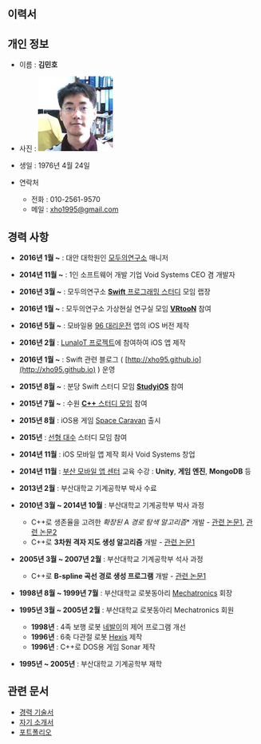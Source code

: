 ## 이력서

## 개인 정보

* 이름 : **김민호**
* 사진 : ![profile](_assets/_profile.jpg)
* 생일 : 1976년 4월 24일

* 연락처
	* 전화 : 010-2561-9570
	* 메일 : xho1995@gmail.com

## 경력 사항

* **2016년  1월 ~** : 대안 대학원인 [모두의연구소](http://www.modulabs.co.kr/) 매니저

* **2014년 11월 ~** : 1인 소프트웨어 개발 기업 Void Systems CEO 겸 개발자

* **2016년 3월 ~** : 모두의연구소 [**Swift** 프로그래밍 스터디](http://www.modulabs.co.kr/Swift_library/848) 모임 랩장

* **2016년 1월 ~** :  모두의연구소 가상현실 연구실 모임 **[VRtooN](http://www.modulabs.co.kr/Swift_library/848)** 참여

* **2016년  5월 ~** : 모바일용 [96 대리운전](https://itunes.apple.com/us/app/96daeliunjeon/id1119085448?mt=8) 앱의 iOS 버전 제작

* **2016년 2월** : [LunaIoT 프로젝트](https://github.com/kmansoo/Luna/)에 참여하여 iOS 앱 제작

* **2016년 1월 ~** : Swift 관련 블로그 ( [http://xho95.github.io](http://xho95.github.io) ) 운영

* **2015년 8월 ~** : 분당 Swift 스터디 모임 **[StudyiOS](http://studyios.gitlab.io)** 참여
* **2015년 7월 ~** : 수원 [**C++** 스터디 모임](http://cafe.naver.com/multism) 참여
	
* **2015년 8월** : iOS용 게임 [Space Caravan](https://itunes.apple.com/kr/app/space-caravan/id1011757460?mt=8) 출시
* **2015년** : [선형 대수](https://www.facebook.com/groups/1045080912185263/) 스터디 모임 참여
	
* **2014년 11월** : iOS 모바일 앱 제작 회사 Void Systems 창업
* **2014년 11월** : [부산 모바일 앱 센터](http://www.bmac.kr/index.asp) 교육 수강 : **Unity**, **게임 엔진**, **MongoDB** 등
	
* **2013년 2월** : 부산대학교 기계공학부 박사 수료

* **2010년 3월 ~ 2014년 10월** : 부산대학교 기계공학부 박사 과정
	* C++로 생존율을 고려한 **확장된 A* 경로 탐색 알고리즘** 개발 - [관련 논문1](http://ieeexplore.ieee.org/xpls/abs_all.jsp?arnumber=6463003), [관련 논문2](http://link.springer.com/chapter/10.1007%2F978-3-642-33503-7_59)
	* C++로 **3차원 격자 지도 생성 알고리즘** 개발 - [관련 논문1](http://ieeexplore.ieee.org/stamp/stamp.jsp?arnumber=6677377)
	
* **2005년 3월 ~ 2007년 2월** : 	부산대학교 기계공학부 석사 과정
	* C++로 **B-spline 곡선 경로 생성 프로그램** 개발 - [관련 논문1](http://ocean.kisti.re.kr/downfile/volume/icase/JOJDCV/2014/v20n2/JOJDCV_2014_v20n2_138.pdf)
	
* **1998년 8월 ~ 1999년 7월** : 부산대학교 로봇동아리 [Mechatronics](http://mecha.namoweb.net/xe/) 회장

* **1995년 3월 ~ 2005년 2월** : 부산대학교 로봇동아리 Mechatronics 회원
	* **1998년** : 4족 보행 로봇 [네발이](http://mecha.namoweb.net/xe/Robot/428)의 제어 프로그램 개선
	* **1996년** : 6축 다관절 로봇 [Hexis](http://mecha.namoweb.net/xe/Robot/426)  제작
	* **1996년** : C++로 DOS용 게임 Sonar 제작
	
* **1995년 ~ 2005년** : 부산대학교 기계공학부 재학

## 관련 문서

* [경력 기술서](2016-07-21-Employment-Highlight.md)
* [자기 소개서](2016-07-21-Cover-Letter.md)
* [포트폴리오](2016-07-21-Portfolio.md)
